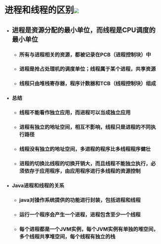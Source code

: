 # 进程和线程的区别![](/和/1.png)

* ## 进程是资源分配的最小单位，而线程是CPU调度的最小单位

  * ### 所有与进程相关的资源，都被记录在PCB（进程控制块）中
  * ### 进程是抢占处理机的调度单位；线程属于某个进程，共享资源
  * ### 线程只由堆栈寄存器，程序计数器和TCB（线程控制块）组成
* ### 总结

  * ### 线程不能看作独立应用，而进程可以当成独立应用
  * ### 进程有独立的地址空间，相互不影响，线程只是进程的不同执行路径
  * ### 线程没有独立的地址空间，多进程的程序比多线程程序健壮
  * ### 进程的切换比线程的切换开销大，而且线程不能独立执行，必须依存于应用程序，由应用程序进行多线程的资源控制
* ### Java进程和线程的关系

  * ### java对操作系统提供的功能进行封装，包括进程和线程
  * ### 运行一个程序会产生一个进程，进程包含至少一个线程
  * ### 每个进程都是一个JVM实例，每个JVM实例有单独的堆空间，多个线程共享堆空间，每个线程有独立的栈



